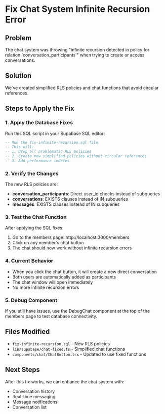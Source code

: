 # Fix Chat System Infinite Recursion Error

## Problem
The chat system was throwing "infinite recursion detected in policy for relation 'conversation_participants'" when trying to create or access conversations.

## Solution
We've created simplified RLS policies and chat functions that avoid circular references.

## Steps to Apply the Fix

### 1. Apply the Database Fixes
Run this SQL script in your Supabase SQL editor:

```sql
-- Run the fix-infinite-recursion.sql file
-- This will:
-- 1. Drop all problematic RLS policies
-- 2. Create new simplified policies without circular references
-- 3. Add performance indexes
```

### 2. Verify the Changes
The new RLS policies are:
- **conversation_participants**: Direct user_id checks instead of subqueries
- **conversations**: EXISTS clauses instead of IN subqueries  
- **messages**: EXISTS clauses instead of IN subqueries

### 3. Test the Chat Function
After applying the SQL fixes:

1. Go to the members page: http://localhost:3000/members
2. Click on any member's chat button
3. The chat should now work without infinite recursion errors

### 4. Current Behavior
- When you click the chat button, it will create a new direct conversation
- Both users are automatically added as participants
- The chat window will open immediately
- No more infinite recursion errors

### 5. Debug Component
If you still have issues, use the DebugChat component at the top of the members page to test database connectivity.

## Files Modified
- `fix-infinite-recursion.sql` - New RLS policies
- `lib/supabase/chat-fixed.ts` - Simplified chat functions
- `components/chat/ChatButton.tsx` - Updated to use fixed functions

## Next Steps
After this fix works, we can enhance the chat system with:
- Conversation history
- Real-time messaging
- Message notifications
- Conversation list